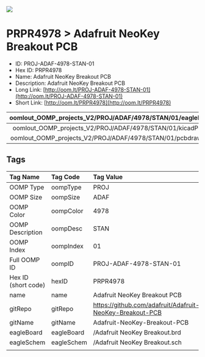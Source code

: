 


  
![][im]
# PRPR4978 > Adafruit NeoKey Breakout PCB

- ID: PROJ-ADAF-4978-STAN-01
- Hex ID: PRPR4978
- Name: Adafruit NeoKey Breakout PCB
- Description: Adafruit NeoKey Breakout PCB
- Long Link: [http://oom.lt/PROJ-ADAF-4978-STAN-01](http://oom.lt/PROJ-ADAF-4978-STAN-01)
- Short Link: [http://oom.lt/PRPR4978](http://oom.lt/PRPR4978)
  

|oomlout_OOMP_projects_V2/PROJ/ADAF/4978/STAN/01/eagleImage.png|oomlout_OOMP_projects_V2/PROJ/ADAF/4978/STAN/01/eagleSchemImage.png|oomlout_OOMP_projects_V2/PROJ/ADAF/4978/STAN/01/kicadPcb3dFront.png|oomlout_OOMP_projects_V2/PROJ/ADAF/4978/STAN/01/kicadPcb3dBack.png|
| :---: | :---: | :---: | :---: |
|oomlout_OOMP_projects_V2/PROJ/ADAF/4978/STAN/01/kicadPcb3d.png|oomlout_OOMP_projects_V2/PROJ/ADAF/4978/STAN/01/bomBack.png|oomlout_OOMP_projects_V2/PROJ/ADAF/4978/STAN/01/bomFront.png|oomlout_OOMP_projects_V2/PROJ/ADAF/4978/STAN/01/pcbdraw.svg|
|oomlout_OOMP_projects_V2/PROJ/ADAF/4978/STAN/01/pcbdrawBack.svg||||

## Tags
  

|Tag Name|Tag Code|Tag Value|
| :--- | :--- | :--- |
|OOMP Type|oompType|PROJ|
|OOMP Size|oompSize|ADAF|
|OOMP Color|oompColor|4978|
|OOMP Description|oompDesc|STAN|
|OOMP Index|oompIndex|01|
|Full OOMP ID|oompID|PROJ-ADAF-4978-STAN-01|
|Hex ID (short code)|hexID|PRPR4978|
|name|name|Adafruit NeoKey Breakout PCB|
|gitRepo|gitRepo|https://github.com/adafruit/Adafruit-NeoKey-Breakout-PCB|
|gitName|gitName|Adafruit-NeoKey-Breakout-PCB|
|eagleBoard|eagleBoard|/Adafruit NeoKey Breakout.brd|
|eagleSchem|eagleSchem|/Adafruit NeoKey Breakout.sch|
||||



[im]: PROJ/ADAF/4978/STAN/01/kicadPcb3d_450.png

